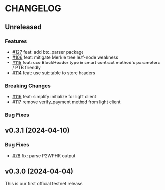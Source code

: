 <!-- markdownlint-disable MD013 -->
<!-- markdownlint-disable MD024 -->

<!--
Changelogs are for humans, not machines.
There should be an entry for every single version.
The same types of changes should be grouped.
The latest version comes first.
The release date of each version is displayed.

Usage:

Change log entries are to be added to the Unreleased section and in one of the following subsections: Features, Breaking Changes, Bug Fixes. Example entry:

* [#<PR-number>](https://github.com/gonative-cc/move-bitcoin-spv/pull/<PR-number>) <description>
-->

# CHANGELOG

## Unreleased


### Features

- [#127](https://github.com/gonative-cc/sui-bitcoin-spv/pull/127) feat: add btc_parser package
- [#106](https://github.com/gonative-cc/sui-bitcoin-spv/pull/106) feat: mitigate Merkle tree leaf-node weakness
- [#115](https://github.com/gonative-cc/sui-bitcoin-spv/pull/115) feat: use BlockHeader type in smart contract method's parameters / PTB friendly
- [#114](https://github.com/gonative-cc/sui-bitcoin-spv/pull/114) feat: use sui::table to store headers

### Breaking Changes

- [#116](https://github.com/gonative-cc/sui-bitcoin-spv/pull/116) feat: simplify initialize for light client
- [#117](https://github.com/gonative-cc/sui-bitcoin-spv/pull/117) remove verify_payment method from light client

### Bug Fixes

## v0.3.1 (2024-04-10)

### Bug Fixes

- [#78](https://github.com/gonative-cc/sui-bitcoin-spv/pull/78) fix: parse P2WPHK output

## v0.3.0 (2024-04-04)

This is our first official testnet release.
